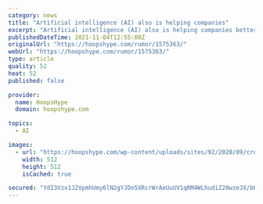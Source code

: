 ```yaml
---
category: news
title: "Artificial intelligence (AI) also is helping companies"
excerpt: "Artificial intelligence (AI) also is helping companies better understand and address their risks – another necessity for companies who want to offer financial services, Tsai said. For example, AI"
publishedDateTime: 2021-11-04T12:55:00Z
originalUrl: "https://hoopshype.com/rumor/1575363/"
webUrl: "https://hoopshype.com/rumor/1575363/"
type: article
quality: 52
heat: 52
published: false

provider:
  name: HoopsHype
  domain: hoopshype.com

topics:
  - AI

images:
  - url: "https://hoopshype.com/wp-content/uploads/sites/92/2020/09/cropped-HoopsHypeIcon.png"
    width: 512
    height: 512
    isCached: true

secured: "YdI3Vzx1J2VpmhUmy6lN2gYJDo5XRcrWrAeUuUV1qRM4WLhudiZ20wzeJX/bKrSRghE8dNAnkoTe4S0bQ/mCNSHjmumfK9wEH8c4CNPo9ep9/O1x3jUs8VzBCy3hpAcXBafYIoXXEPWkUwOBTJQA2ha8G7DzKxggoj+QzA2UdV7pmYz6RqqneOkRgnK71+u1V8pVcZ2JdLFt5bz1hCTSmcKvpjMza7AMXwnqSFDjpmufUN+cD8NomJ73aDNKTIVlFPtnyUt9Zb+qMWrbGUEcRl49m3DML1NBNySUhwTaLPwXsZfsetn4MHheuE/Sh5gd+h0di+GETQEkaG3R9YSZk9xSaKxuOH9wCVWLSkMDpMI=;jkkfufuf80sIHq9QApPkKg=="
---
```


